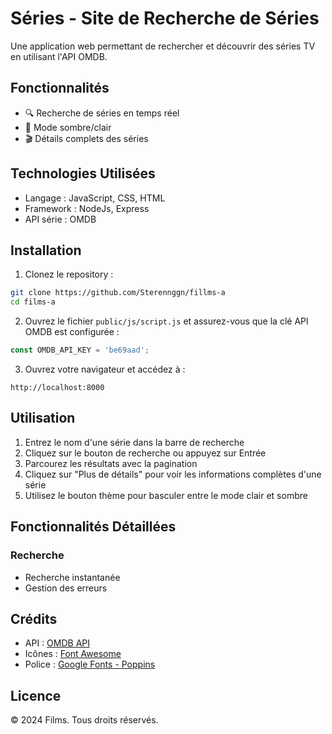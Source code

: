 # Séries - Site de Recherche de Séries

Une application web permettant de rechercher et découvrir des séries TV en utilisant l'API OMDB.

## Fonctionnalités

- 🔍 Recherche de séries en temps réel
- 🌙 Mode sombre/clair
- 🎬 Détails complets des séries

## Technologies Utilisées
- Langage : JavaScript, CSS, HTML
- Framework : NodeJs, Express
- API série : OMDB 

## Installation

1. Clonez le repository :
```bash
git clone https://github.com/Sterennggn/fillms-a
cd films-a
```

2. Ouvrez le fichier `public/js/script.js` et assurez-vous que la clé API OMDB est configurée :
```javascript
const OMDB_API_KEY = 'be69aad';
```

3. Ouvrez votre navigateur et accédez à :
```
http://localhost:8000
```

## Utilisation

1. Entrez le nom d'une série dans la barre de recherche
2. Cliquez sur le bouton de recherche ou appuyez sur Entrée
3. Parcourez les résultats avec la pagination
4. Cliquez sur "Plus de détails" pour voir les informations complètes d'une série
5. Utilisez le bouton thème pour basculer entre le mode clair et sombre

## Fonctionnalités Détaillées

### Recherche
- Recherche instantanée
- Gestion des erreurs

## Crédits
- API : [OMDB API](https://www.omdbapi.com/)
- Icônes : [Font Awesome](https://fontawesome.com/)
- Police : [Google Fonts - Poppins](https://fonts.google.com/specimen/Poppins)

## Licence

© 2024 Films. Tous droits réservés. 
